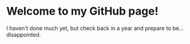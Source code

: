 # Welcome to my GitHub page!
I haven't done much yet, but check back in a year and prepare to be... disappointed.
